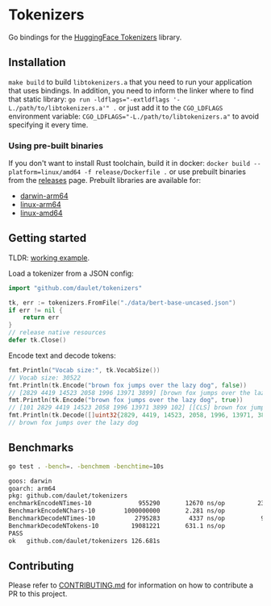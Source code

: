 # Tokenizers

Go bindings for the [HuggingFace Tokenizers](https://github.com/huggingface/tokenizers) library.

## Installation

`make build` to build `libtokenizers.a` that you need to run your application that uses bindings. In addition, you need to inform the linker where to find that static library: `go run -ldflags="-extldflags '-L./path/to/libtokenizers.a'" .` or just add it to the `CGO_LDFLAGS` environment variable: `CGO_LDFLAGS="-L./path/to/libtokenizers.a"` to avoid specifying it every time.

### Using pre-built binaries

If you don't want to install Rust toolchain, build it in docker: `docker build --platform=linux/amd64 -f release/Dockerfile .` or use prebuilt binaries from the [releases](https://github.com/daulet/tokenizers/releases) page. Prebuilt libraries are available for:

* [darwin-arm64](https://github.com/daulet/tokenizers/releases/latest/download/libtokenizers.darwin-arm64.tar.gz)
* [linux-arm64](https://github.com/daulet/tokenizers/releases/latest/download/libtokenizers.linux-arm64.tar.gz)
* [linux-amd64](https://github.com/daulet/tokenizers/releases/latest/download/libtokenizers.linux-amd64.tar.gz)

## Getting started

TLDR: [working example](example/main.go).

Load a tokenizer from a JSON config:

```go
import "github.com/daulet/tokenizers"

tk, err := tokenizers.FromFile("./data/bert-base-uncased.json")
if err != nil {
    return err
}
// release native resources
defer tk.Close()
```

Encode text and decode tokens:

```go
fmt.Println("Vocab size:", tk.VocabSize())
// Vocab size: 30522
fmt.Println(tk.Encode("brown fox jumps over the lazy dog", false))
// [2829 4419 14523 2058 1996 13971 3899] [brown fox jumps over the lazy dog]
fmt.Println(tk.Encode("brown fox jumps over the lazy dog", true))
// [101 2829 4419 14523 2058 1996 13971 3899 102] [[CLS] brown fox jumps over the lazy dog [SEP]]
fmt.Println(tk.Decode([]uint32{2829, 4419, 14523, 2058, 1996, 13971, 3899}, true))
// brown fox jumps over the lazy dog
```

## Benchmarks

```bash
go test . -bench=. -benchmem -benchtime=10s

goos: darwin
goarch: arm64
pkg: github.com/daulet/tokenizers
enchmarkEncodeNTimes-10     	    955290	     12670 ns/op	     232 B/op	      12 allocs/op
BenchmarkEncodeNChars-10     	1000000000	     2.281 ns/op	       0 B/op	       0 allocs/op
BenchmarkDecodeNTimes-10     	   2795283	      4337 ns/op	      96 B/op	       3 allocs/op
BenchmarkDecodeNTokens-10    	  19081221	     631.1 ns/op	       7 B/op	       0 allocs/op
PASS
ok   github.com/daulet/tokenizers 126.681s
```

## Contributing

Please refer to [CONTRIBUTING.md](CONTRIBUTING.md) for information on how to contribute a PR to this project.
